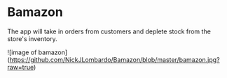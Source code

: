# Bamazon

The app will take in orders from customers and deplete stock from the store's inventory. 


![image of bamazon]
(https://github.com/NickJLombardo/Bamazon/blob/master/bamazon.jpg?raw=true)
